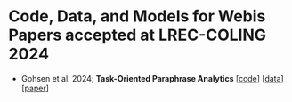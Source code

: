 # Code, Data, and Models for Webis Papers accepted at LREC-COLING 2024
- Gohsen et al. 2024; **Task-Oriented Paraphrase Analytics** [[code](https://github.com/webis-de/coling24-task-oriented-paraphrase-analytics)] [[data](https://doi.org/10.5281/zenodo.11191536)] [[paper](https://downloads.webis.de/publications/papers/gohsen_2024b.pdf)]
